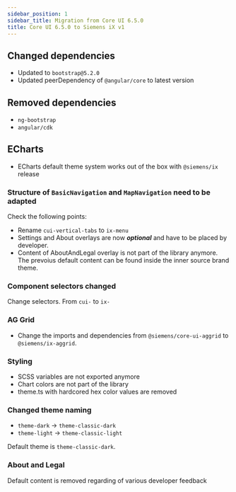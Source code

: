 ```yaml
---
sidebar_position: 1
sidebar_title: Migration from Core UI 6.5.0
title: Core UI 6.5.0 to Siemens iX v1
---
```


## Changed dependencies

- Updated to `bootstrap@5.2.0`
- Updated peerDependency of `@angular/core` to latest version

## Removed dependencies

- `ng-bootstrap`
- `angular/cdk`

## ECharts

- ECharts default theme system works out of the box with `@siemens/ix` release

### Structure of `BasicNavigation` and `MapNavigation` need to be adapted

Check the following points:

- Rename `cui-vertical-tabs` to `ix-menu`
- Settings and About overlays are now **_optional_** and have to be placed by developer.
- Content of AboutAndLegal overlay is not part of the library anymore. The prevoius default content can be found inside the inner source brand theme.

### Component selectors changed

Change selectors. From `cui-` to `ix-`

### AG Grid

- Change the imports and dependencies from `@siemens/core-ui-aggrid` to `@siemens/ix-aggrid`.

### Styling

- SCSS variables are not exported anymore
- Chart colors are not part of the library
- theme.ts with hardcored hex color values are removed

### Changed theme naming

- `theme-dark` -> `theme-classic-dark`
- `theme-light` -> `theme-classic-light`

Default theme is `theme-classic-dark`.

### About and Legal

Default content is removed regarding of various developer feedback
